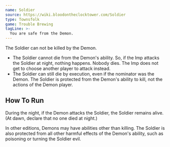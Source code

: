 ```yaml
---
name: Soldier
source: https://wiki.bloodontheclocktower.com/Soldier
type: Townsfolk
game: Trouble Brewing
tagLine: >-
  You are safe from the Demon.
---
```


The Soldier can not be killed by the Demon.

- The Soldier cannot die from the Demon's ability. So, if the Imp
  attacks the Soldier at night, nothing happens. Nobody dies. The Imp
  does not get to choose another player to attack instead.
- The Soldier can still die by execution, even if the nominator was the
  Demon. The Soldier is protected from the Demon's ability to kill, not
  the actions of the Demon player.

## How To Run

During the night, if the Demon attacks the Soldier, the Soldier remains
alive. (At dawn, declare that no one died at night.)

In other editions, Demons may have abilities other than killing. The
Soldier is also protected from all other harmful effects of the Demon's
ability, such as poisoning or turning the Soldier evil.
